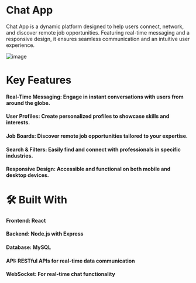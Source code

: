 
# Chat App
Chat App is a dynamic platform designed to help users connect, network, and discover remote job opportunities. Featuring real-time messaging and a responsive design, it ensures seamless communication and an intuitive user experience.

![image](https://github.com/user-attachments/assets/1730b7df-44f2-4bea-9fea-d244e503c0c3)

# Key Features
#### Real-Time Messaging: Engage in instant conversations with users from around the globe.
#### User Profiles: Create personalized profiles to showcase skills and interests.
#### Job Boards: Discover remote job opportunities tailored to your expertise.
####  Search & Filters: Easily find and connect with professionals in specific industries.
#### Responsive Design: Accessible and functional on both mobile and desktop devices.
# 🛠️ Built With
####  Frontend: React
####  Backend: Node.js with Express
####  Database: MySQL
####  API: RESTful APIs for real-time data communication
####  WebSocket: For real-time chat functionality
